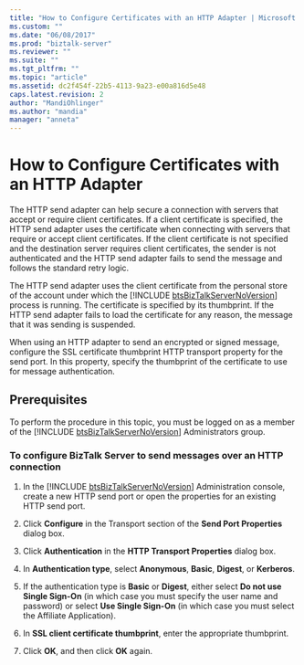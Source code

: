 ```yaml
---
title: "How to Configure Certificates with an HTTP Adapter | Microsoft Docs"
ms.custom: ""
ms.date: "06/08/2017"
ms.prod: "biztalk-server"
ms.reviewer: ""
ms.suite: ""
ms.tgt_pltfrm: ""
ms.topic: "article"
ms.assetid: dc2f454f-22b5-4113-9a23-e00a816d5e48
caps.latest.revision: 2
author: "MandiOhlinger"
ms.author: "mandia"
manager: "anneta"
---
```

# How to Configure Certificates with an HTTP Adapter
The HTTP send adapter can help secure a connection with servers that accept or require client certificates. If a client certificate is specified, the HTTP send adapter uses the certificate when connecting with servers that require or accept client certificates. If the client certificate is not specified and the destination server requires client certificates, the sender is not authenticated and the HTTP send adapter fails to send the message and follows the standard retry logic.  

 The HTTP send adapter uses the client certificate from the personal store of the account under which the [!INCLUDE [btsBizTalkServerNoVersion](../includes/btsbiztalkservernoversion-md.md)] process is running. The certificate is specified by its thumbprint. If the HTTP send adapter fails to load the certificate for any reason, the message that it was sending is suspended.  

 When using an HTTP adapter to send an encrypted or signed message, configure the SSL certificate thumbprint HTTP transport property for the send port. In this property, specify the thumbprint of the certificate to use for message authentication.  

## Prerequisites  
 To perform the procedure in this topic, you must be logged on as a member of the [!INCLUDE [btsBizTalkServerNoVersion](../includes/btsbiztalkservernoversion-md.md)] Administrators group.  

### To configure BizTalk Server to send messages over an HTTP connection  

1. In the [!INCLUDE [btsBizTalkServerNoVersion](../includes/btsbiztalkservernoversion-md.md)] Administration console, create a new HTTP send port or open the properties for an existing HTTP send port.  

2. Click **Configure** in the Transport section of the **Send Port Properties** dialog box.  

3. Click **Authentication** in the **HTTP Transport Properties** dialog box.  

4. In **Authentication type**, select **Anonymous**, **Basic**, **Digest**, or **Kerberos**.  

5. If the authentication type is **Basic** or **Digest**, either select **Do not use Single Sign-On** (in which case you must specify the user name and password) or select **Use Single Sign-On** (in which case you must select the Affiliate Application).  

6. In **SSL client certificate thumbprint**, enter the appropriate thumbprint.  

7. Click **OK**, and then click **OK** again.
